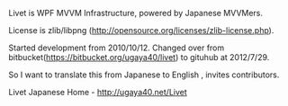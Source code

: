 Livet is WPF MVVM Infrastructure, powered by Japanese MVVMers.

License is zlib/libpng (http://opensource.org/licenses/zlib-license.php).

Started development from 2010/10/12.
Changed over from bitbucket(https://bitbucket.org/ugaya40/livet) to gituhub at 2012/7/29.

So I want to translate this from Japanese to English , invites contributors.

Livet Japanese Home - http://ugaya40.net/Livet
